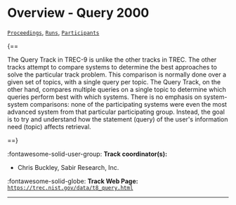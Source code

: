 # Overview - Query 2000

[`Proceedings`](./proceedings.md), [`Runs`](./runs.md), [`Participants`](./participants.md)

{==

The Query Track in TREC-9 is unlike the other tracks in TREC. The other tracks attempt to compare systems to determine the best approaches to solve the particular track problem. This comparison is normally done over a given set of topics, with a single query per topic. The Query Track, on the other hand, compares multiple queries on a single topic to determine which queries perform best with which systems. There is no emphasis on system-system comparisons: none of the participating systems were even the most advanced system from that particular participating group. Instead, the goal is to try and understand how the statement (query) of the user's information need (topic) affects retrieval.

==}

:fontawesome-solid-user-group: **Track coordinator(s):**

- Chris Buckley, Sabir Research, Inc. 

:fontawesome-solid-globe: **Track Web Page:** [`https://trec.nist.gov/data/t8_query.html`](https://trec.nist.gov/data/t8_query.html) 

---

